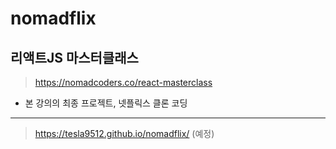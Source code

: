 # nomadflix

## 리액트JS 마스터클래스

> https://nomadcoders.co/react-masterclass

- 본 강의의 최종 프로젝트, 넷플릭스 클론 코딩

---

> https://tesla9512.github.io/nomadflix/ (예정)
